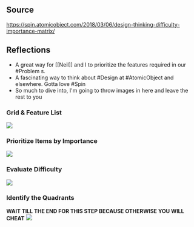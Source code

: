 ## Source
https://spin.atomicobject.com/2018/03/06/design-thinking-difficulty-importance-matrix/

## Reflections
- A great way for [[Neil]] and I to prioritize the features required in our #Problem s. 
- A fascinating way to think about #Design at #AtomicObject  and elsewhere. Gotta love #Spin 
- So much to dive into, I'm going to throw images in here and leave the rest to you 

### Grid & Feature List

![](https://spin.atomicobject.com/wp-content/uploads/20180305164945/1.-Matrix2-590x584.png)

### Prioritize Items by Importance
![](https://spin.atomicobject.com/wp-content/uploads/20180305164948/2.-Importance2-590x651.png)

### Evaluate Difficulty 
![](https://spin.atomicobject.com/wp-content/uploads/20180305164952/3.-Difficulty2-590x651.png)

### Identify the Quadrants
**WAIT TILL THE END FOR THIS STEP BECAUSE OTHERWISE YOU WILL CHEAT**
![](https://spin.atomicobject.com/wp-content/uploads/20180305165252/4.-Quadrants3-590x584.png)